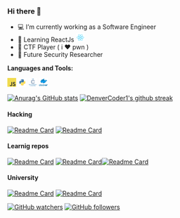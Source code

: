 ### Hi there 👋

- :computer: I’m currently working as a Software Engineer 
- 🌱 Learning ReactJs <code><img height="20" src="https://raw.githubusercontent.com/github/explore/80688e429a7d4ef2fca1e82350fe8e3517d3494d/topics/react/react.png"></code>
- :triangular_flag_on_post:	CTF Player ( i :heart: pwn )
- 🔭 Future Security Researcher

**Languages and Tools:**  

<code><img height="20" src="https://raw.githubusercontent.com/github/explore/80688e429a7d4ef2fca1e82350fe8e3517d3494d/topics/javascript/javascript.png"></code> <code><img height="20" src="https://raw.githubusercontent.com/github/explore/5c058a388828bb5fde0bcafd4bc867b5bb3f26f3/topics/python/python.png"></code> <code><img height="20" src="https://raw.githubusercontent.com/github/explore/5c058a388828bb5fde0bcafd4bc867b5bb3f26f3/topics/c/c.png"></code> <code><img height="20" src="https://raw.githubusercontent.com/github/explore/80688e429a7d4ef2fca1e82350fe8e3517d3494d/topics/docker/docker.png"></code>

[![Anurag's GitHub stats](https://github-readme-stats.vercel.app/api?username=ivanmedina&theme=gotham)](https://github.com/anuraghazra/github-readme-stats)
[![DenverCoder1's github streak](https://github-readme-streak-stats.herokuapp.com/?user=ivanmedina&theme=gotham)](https://github.com/DenverCoder1/github-readme-streak-stats)

#### Hacking
[![Readme Card](https://github-readme-stats.vercel.app/api/pin/?username=ivanmedina&repo=CTFs&theme=gotham)](https://github.com/anuraghazra/github-readme-stats)
[![Readme Card](https://github-readme-stats.vercel.app/api/pin/?username=ivanmedina&repo=pwning&theme=gotham)](https://github.com/anuraghazra/github-readme-stats)

#### Learnig repos
[![Readme Card](https://github-readme-stats.vercel.app/api/pin/?username=ivanmedina&repo=react_udemy&theme=gotham)](https://github.com/anuraghazra/github-readme-stats)
[![Readme Card](https://github-readme-stats.vercel.app/api/pin/?username=ivanmedina&repo=curso-docker-udemy&theme=gotham)](https://github.com/anuraghazra/github-readme-stats)[![Readme Card](https://github-readme-stats.vercel.app/api/pin/?username=ivanmedina&repo=lenguajeC&theme=gotham)](https://github.com/anuraghazra/github-readme-stats)


#### University
[![Readme Card](https://github-readme-stats.vercel.app/api/pin/?username=ivanmedina&repo=SpotyPie&theme=gotham)](https://github.com/anuraghazra/github-readme-stats)
[![Readme Card](https://github-readme-stats.vercel.app/api/pin/?username=ivanmedina&repo=marvelHeroes&theme=gotham)](https://github.com/anuraghazra/github-readme-stats)


[![GitHub watchers](https://img.shields.io/github/watchers/ivanmedina/ivanmedina?style=social&label=Watch&maxAge=2592000)](https://GitHub.com/ivanmedina/ivanmedina) [![GitHub followers](https://img.shields.io/github/followers/ivanmedina.svg?style=social&label=Follow&maxAge=2592000)](https://github.com/ivanmedina?tab=followers)
